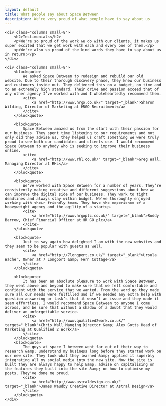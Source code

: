 ```yaml
---
layout: default
title: What people say about Space Between
description: We're very proud of what people have to say about us
---
```


<div class="row">

	<div class="columns small-8">
		<h2>Testimonials</h2>
		<p>We're so proud of the work we do with our clients, it makes us super excited that we get work with each and every one of them.</p>
		<p>We're also so proud of the kind words they have to say about us in return:</p>
	</div>

	<div class="columns small-8">
		<blockquote>
			We asked Space Between to redesign and rebuild our old website. Due to their thorough discovery phase, they knew our business and customers inside out. They delivered this on a budget, on time and to an extremely high standard. Their drive and passion exceed that of any other agency I’ve worked with and I wholeheartedly recommend them.
			<cite>
				<a href="http://www.hrgo.co.uk/" target="_blank">Sharon Wilding, Director of Marketing at HRGO Recruitment</a>
			</cite>
		</blockquote>

		<blockquote>
			Space Between amazed us from the start with their passion for our business. They spent time listening to our requirements and not only did they advise us, they helped us craft something we were truly proud to see both our candidates and clients use. I would recommend Space Between to anybody who is seeking to improve their business online.
			<cite>
				<a href="http://www.rhl.co.uk/" target="_blank">Greg Wall, Managing Director at RHL</a>
			</cite>
		</blockquote>

		<blockquote>
			We've worked with Space Between for a number of years. They’re consistently making creative and different suggestions about how we can improve the digital side of our business. They work to tight deadlines and always stay within budget. We've thoroughly enjoyed working with their friendly team. They have the experience of a heavyweight agency and the agility of a startup.
			<cite>
				<a href="http://www.hrgoplc.co.uk/" target="_blank">Roddy Barrow, Chief Financial Officer at HR GO plc</a>
			</cite>
		</blockquote>

		<blockquote>
			Just to say again how delighted I am with the new websites and they seem to be popular with guests as well.
			<cite>
				<a href="http://7longport.co.uk/" target="_blank">Ursula Wacher, Owner at 7 Longport &amp; Fern Cottage</a>
			</cite>
		</blockquote>

		<blockquote>
			It has been an absolute pleasure to work with Space Between, they went above and beyond to make sure that we felt comfortable and confident with the service that we wanted. From the word go they made sure all our needs were fulfilled and if we needed any extra help with question answering or task’s that it wasn’t an issue and they made it seem effortless. I would recommend Space Between to anyone I come across, and be sure that without a shadow of a doubt that they would deliver an unforgettable service.
			<cite>
				<a href="http://www.qualified2work.co.uk/" target="_blank">Chris Wall Manging Director &amp; Alex Gotts Head of Marketing at Qualified 2 Work</a>
			</cite>
		</blockquote>
		<blockquote>
			The guys at space I between went far out of their way to research &amp; understand my business long before they started work on our new site. They took what they learned &amp; applied it superbly integrating all my social media into the new site. Now the site is built they are always happy to help &amp; advise on capitalising on the features they built into the site &amp; on how to optimise my posts. They've done me proud.
			<cite>
				<a href="http://www.astraldesign.co.uk/" target="_blank">James Waudby Creative Director at Astral Design</a>
			</cite>
		</blockquote>
	</div>

</div>